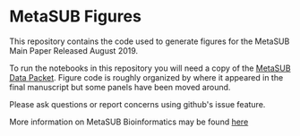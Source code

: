 # MetaSUB Figures
This repository contains the code used to generate figures for the MetaSUB Main Paper Released August 2019.

To run the notebooks in this repository you will need a copy of the [MetaSUB Data Packet](https://s3.wasabisys.com/metasub/data_packets/metasub_data_packet_v1_2.tar.gz). Figure code is roughly organized by where it appeared in the final manuscript but some panels have been moved around.

Please ask questions or report concerns using github's issue feature.

More information on MetaSUB Bioinformatics may be found [here](https://github.com/MetaSUB/bioinformatics_management)
